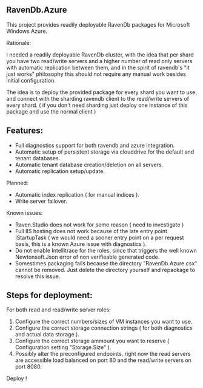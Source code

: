 RavenDb.Azure
--------------

This project provides readily deployable RavenDb packages for Microsoft Windows Azure.

Rationale:

I needed a readily deployable RavenDb cluster, with the idea that per shard you have two read/write servers and a higher number of read only servers with automatic replication between them, and
in the spirit of ravendb's "it just works" philosophy this should not require any manual work besides initial configuration.

The idea is to deploy the provided package for every shard you want to use, and connect with the
sharding ravendb client to the read/write servers of every shard. ( if you don't need sharding just deploy one instance of this package and use the normal client ) 

Features:
---

* Full diagnostics support for both ravendb and azure integration.
* Automatic setup of persistent storage via clouddrive for the default and tenant databases.
* Automatic tenant database creation/deletion on all servers.
* Automatic replication setup/update.

Planned:

* Automatic index replication ( for manual indices ).
* Write server failover.

Known issues:

* Raven.Studio does not work for some reason ( need to investigate )
* Full IIS hosting does not work because of the late entry point IStartupTask ( we would need a sooner entry point on a per request basis, this is a known Azure issue with diagnostics ).
* Do not enable Intellitrace for the roles, since that triggers the well known Newtonsoft.Json error of non verifieable generated code.
* Somestimes packaging fails because the directory "RavenDb.Azure.csx" cannot be removed. Just delete the directory yourself and repackage to resolve this issue.


Steps for deployment:
----

For both read and read/write server roles:

1. Configure the correct numbers/sizes of VM instances you want to use.
3. Configure the correct storage connection strings ( for both diagnostics and actual data storage ).
4. Configure the correct storage ammount you want to reserve ( Configuration setting "Storage.Size" ).
5. Possibly alter the preconfigured endpoints, right now the read servers are accessible load balanced on port 80 and the read/write servers on port 8080.

Deploy !